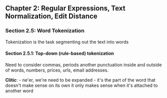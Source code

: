 ## Chapter 2: Regular Expressions, Text Normalization, Edit Distance

### Section 2.5: Word Tokenization
Tokenization is the task segmenting out the text into words

#### Section 2.5.1: Top-down (rule-based) tokenization
Need to consider commas, periods another punctuation inside and outside of words, numbers, prices, urls, email addresses.

**Clitic**:
    - ne'er, we're need to be expanded
    - it's the part of the word that doesn't make sense on its own it only makes sense when it's attached to another word
